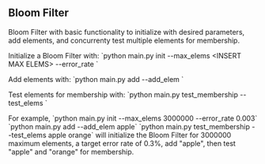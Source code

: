 Bloom Filter
------

Bloom Filter with basic functionality to initialize with desired parameters,
add elements, and concurrenty test multiple elements for membership.

Initialize a Bloom Filter with:
\`python main.py init --max_elems \<INSERT MAX ELEMS\> --error_rate <INSERT ERROR RATE>\`

Add elements with:
\`python main.py add --add_elem <INSERT ELEMENT TO ADD>\`

Test elements for membership with:
\`python main.py test_membership --test_elems <INSERT ELEMENTS TO TEST>\`

For example, 
\`python main.py init --max_elems 3000000 --error_rate 0.003\`
\`python main.py add --add_elem apple\`
\`python main.py test_membership --test_elems apple orange\`
will initialize the Bloom Filter for 3000000 maximum elements, a target error rate of 0.3%, add "apple", then test "apple" and "orange" for membership.